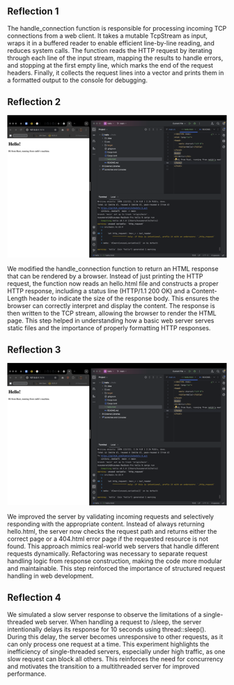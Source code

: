 ## Reflection 1

The handle_connection function is responsible for processing incoming TCP connections from a web client. It takes a mutable TcpStream as input, wraps it in a buffered reader to enable efficient line-by-line reading, and reduces system calls. The function reads the HTTP request by iterating through each line of the input stream, mapping the results to handle errors, and stopping at the first empty line, which marks the end of the request headers. Finally, it collects the request lines into a vector and prints them in a formatted output to the console for debugging.

## Reflection 2

![Commit 2 screen capture](assets/images/commit2.png)

We modified the handle_connection function to return an HTML response that can be rendered by a browser. Instead of just printing the HTTP request, the function now reads an hello.html file and constructs a proper HTTP response, including a status line (HTTP/1.1 200 OK) and a Content-Length header to indicate the size of the response body. This ensures the browser can correctly interpret and display the content. The response is then written to the TCP stream, allowing the browser to render the HTML page. This step helped in understanding how a basic web server serves static files and the importance of properly formatting HTTP responses.

## Reflection 3

![Commit 2 screen capture](assets/images/commit2.png)

We improved the server by validating incoming requests and selectively responding with the appropriate content. Instead of always returning hello.html, the server now checks the request path and returns either the correct page or a 404.html error page if the requested resource is not found. This approach mimics real-world web servers that handle different requests dynamically. Refactoring was necessary to separate request handling logic from response construction, making the code more modular and maintainable. This step reinforced the importance of structured request handling in web development.

## Reflection 4

We simulated a slow server response to observe the limitations of a single-threaded web server. When handling a request to /sleep, the server intentionally delays its response for 10 seconds using thread::sleep(). During this delay, the server becomes unresponsive to other requests, as it can only process one request at a time. This experiment highlights the inefficiency of single-threaded servers, especially under high traffic, as one slow request can block all others. This reinforces the need for concurrency and motivates the transition to a multithreaded server for improved performance.

